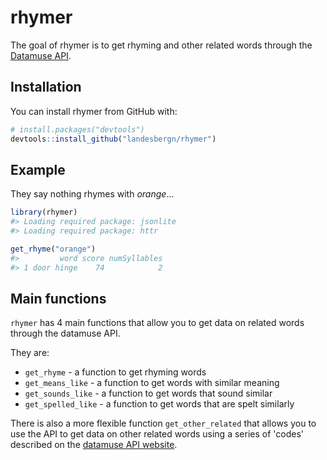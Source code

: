 
<!-- README.md is generated from README.Rmd. Please edit that file -->
rhymer
======

The goal of rhymer is to get rhyming and other related words through the [Datamuse API](http://www.datamuse.com/api/).

Installation
------------

You can install rhymer from GitHub with:

``` r
# install.packages("devtools")
devtools::install_github("landesbergn/rhymer")
```

Example
-------

They say nothing rhymes with *orange*...

``` r
library(rhymer)
#> Loading required package: jsonlite
#> Loading required package: httr

get_rhyme("orange")
#>         word score numSyllables
#> 1 door hinge    74            2
```

Main functions
--------------

`rhymer` has 4 main functions that allow you to get data on related words through the datamuse API.

They are:

-   `get_rhyme` - a function to get rhyming words
-   `get_means_like` - a function to get words with similar meaning
-   `get_sounds_like` - a function to get words that sound similar
-   `get_spelled_like` - a function to get words that are spelt similarly

There is also a more flexible function `get_other_related` that allows you to use the API to get data on other related words using a series of 'codes' described on the [datamuse API website](http://www.datamuse.com/api/).
